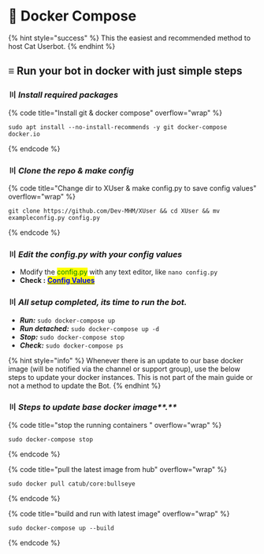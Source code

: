 # 📕 Docker Compose

{% hint style="success" %}
This the easiest and recommended method to host Cat Userbot.
{% endhint %}

## ≡ Run your bot in docker with just simple steps

### 〣 _**Install required packages**_ <a href="#install-packages" id="install-packages"></a>

{% code title="Install git & docker compose" overflow="wrap" %}
```batch
sudo apt install --no-install-recommends -y git docker-compose docker.io
```
{% endcode %}

### 〣 _**Clone the repo & make config**_ <a href="#clone-repo" id="clone-repo"></a>

{% code title="Change dir to XUser & make config.py to save config values" overflow="wrap" %}
```batch
git clone https://github.com/Dev-MHM/XUser && cd XUser && mv exampleconfig.py config.py
```
{% endcode %}

### 〣 _**Edit the config.py with your config values**_ <a href="#edit-config" id="edit-config"></a>

* Modify the <mark style="color:green;">config.py</mark> with any text editor, like `nano config.py`
* **Check :** [<mark style="color:blue;">**Config Values**</mark>](../variables/config-vars.md#mandatory-vars)

### 〣 _**All setup completed, its time to run the bot.**_ <a href="#run-bot" id="run-bot"></a>

* _**Run:**_ `sudo docker-compose up`
* _**Run detached:**_ `sudo docker-compose up -d`
* _**Stop:**_ `sudo docker-compose stop`
* _**Check:**_ `sudo docker-compose ps`

{% hint style="info" %}
Whenever there is an update to our base docker image (will be notified via the channel or support group), use the below steps to update your docker instances. This is not part of the main guide or not a method to update the Bot.
{% endhint %}

### 〣 _Steps to update base docker image\*\*.\*\*_ <a href="#run-bot" id="run-bot"></a>

{% code title="stop the running containers " overflow="wrap" %}
```batch
sudo docker-compose stop
```
{% endcode %}

{% code title="pull the latest image from hub" overflow="wrap" %}
```batch
sudo docker pull catub/core:bullseye
```
{% endcode %}

{% code title="build and run with latest image" overflow="wrap" %}
```batch
sudo docker-compose up --build
```
{% endcode %}
